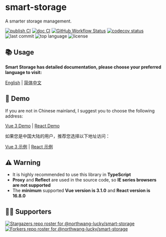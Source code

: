 # smart-storage

A smarter storage management.

[![publish CI][ci-publish]][ci-publish-url] [![doc CI][ci-doc]][ci-doc-url] [![GitHub Workflow Status][ci-test]][ci-test-url] [![codecov status][codecov]][codecov-url] ![last commit][last-commit] ![top language][top-lang] ![license][license]

## 📚 Usage

**Smart Storage has detailed documentation, please choose your preferred language to visit:**

[English][en-doc-url] | [简体中文][zh-doc-url]

## 🚀 Demo

If you are not in Chinese mainland, I suggest you to choose the following address:

[Vue 3 Demo][vue-demo-url] | [React Demo][react-demo-url]

如果您是中国大陆的用户，推荐您选择以下地址访问：

[Vue 3 示例][vue-demo-url-cn] | [React 示例][react-demo-url-cn]

## ⚠️ Warning

- It is highly recommended to use this library in **TypeScript**
- **Proxy** and **Reflect** are used in the source code, so **IE series browsers are not supported**
- The **minimum** supported **Vue version is 3.1.0** and **React version is 16.8.0**

## 👏🏻 Supporters

[![Stargazers repo roster for @northwang-lucky/smart-storage][stars-users]][stars-users-url]
[![Forkers repo roster for @northwang-lucky/smart-storage][fork-users]][fork-users-url]

[last-commit]: https://img.shields.io/github/last-commit/northwang-lucky/smart-storage
[top-lang]: https://img.shields.io/github/languages/top/northwang-lucky/smart-storage
[ci-publish]: https://img.shields.io/github/actions/workflow/status/northwang-lucky/smart-storage/release-publish.yaml?label=publish
[ci-publish-url]: https://github.com/northwang-lucky/smart-storage/actions/workflows/release-publish.yaml
[ci-doc]: https://img.shields.io/github/actions/workflow/status/northwang-lucky/smart-storage/deploy-pages.yaml?label=build:doc
[ci-doc-url]: https://github.com/northwang-lucky/smart-storage/actions/workflows/deploy-pages.yaml
[ci-test]: https://img.shields.io/github/actions/workflow/status/northwang-lucky/smart-storage/coverage-upload.yaml?label=test
[ci-test-url]: https://github.com/northwang-lucky/smart-storage/actions/workflows/coverage-upload.yaml
[codecov]: https://img.shields.io/codecov/c/gh/northwang-lucky/smart-storage
[codecov-url]: https://app.codecov.io/gh/northwang-lucky/smart-storage
[license]: https://img.shields.io/github/license/northwang-lucky/smart-storage
[en-doc-url]: https://smart-storage.vercel.app/docs/
[zh-doc-url]: https://smart-storage.northwang-lucky.com/docs/zh/
[vue-demo-url]: https://smart-storage.vercel.app/vue-demo/
[react-demo-url]: https://smart-storage.vercel.app/react-demo/
[vue-demo-url-cn]: https://smart-storage.northwang-lucky.com/vue-demo/
[react-demo-url-cn]: https://smart-storage.northwang-lucky.com/react-demo/
[stars-users]: https://reporoster.com/stars/northwang-lucky/smart-storage
[stars-users-url]: https://github.com/northwang-lucky/smart-storage/stargazers
[fork-users]: https://reporoster.com/forks/northwang-lucky/smart-storage
[fork-users-url]: https://github.com/northwang-lucky/smart-storage/network/members
